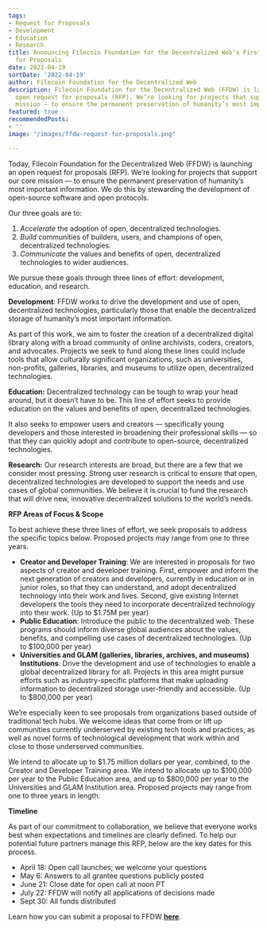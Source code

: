 ```yaml
---
tags:
- Request for Proposals
- Development
- Education
- Research
title: Announcing Filecoin Foundation for the Decentralized Web’s First Open Request
  for Proposals
date: 2022-04-19
sortDate: '2022-04-19'
author: Filecoin Foundation for the Decentralized Web
description: Filecoin Foundation for the Decentralized Web (FFDW) is launching an
  open request for proposals (RFP). We’re looking for projects that support our core
  mission — to ensure the permanent preservation of humanity’s most important information.
featured: true
recommendedPosts:
- ''
image: "/images/ffdw-request-for-proposals.png"

---
```

Today, Filecoin Foundation for the Decentralized Web (FFDW) is launching an open request for proposals (RFP). We’re looking for projects that support our core mission — to ensure the permanent preservation of humanity’s most important information. We do this by stewarding the development of open-source software and open protocols.

Our three goals are to:

1. _Accelerate_ the adoption of open, decentralized technologies.
2. _Build_ communities of builders, users, and champions of open, decentralized technologies.
3. _Communicate_ the values and benefits of open, decentralized technologies to wider audiences.

We pursue these goals through three lines of effort: development, education, and research.

**Development**: FFDW works to drive the development and use of open, decentralized technologies, particularly those that enable the decentralized storage of humanity’s most important information.

As part of this work, we aim to foster the creation of a decentralized digital library along with a broad community of online archivists, coders, creators, and advocates. Projects we seek to fund along these lines could include tools that allow culturally significant organizations, such as universities, non-profits, galleries, libraries, and museums to utilize open, decentralized technologies.

**Education:** Decentralized technology can be tough to wrap your head around, but it doesn’t have to be. This line of effort seeks to provide education on the values and benefits of open, decentralized technologies.

It also seeks to empower users and creators — specifically young developers and those interested in broadening their professional skills — so that they can quickly adopt and contribute to open-source, decentralized technologies.

**Research:** Our research interests are broad, but there are a few that we consider most pressing. Strong user research is critical to ensure that open, decentralized technologies are developed to support the needs and use cases of global communities. We believe it is crucial to fund the research that will drive new, innovative decentralized solutions to the world’s needs.

**RFP Areas of Focus & Scope**

To best achieve these three lines of effort, we seek proposals to address the specific topics below. Proposed projects may range from one to three years.

* **Creator and Developer Training**: We are interested in proposals for two aspects of creator and developer training. First, empower and inform the next generation of creators and developers, currently in education or in junior roles, so that they can understand, and adopt decentralized technology into their work and lives. Second, give existing Internet developers the tools they need to incorporate decentralized technology into their work. (Up to $1.75M per year)
* **Public Education**: Introduce the public to the decentralized web. These programs should inform diverse global audiences about the values, benefits, and compelling use cases of decentralized technologies. (Up to $100,000 per year)
* **Universities and GLAM (galleries, libraries, archives, and museums) Institutions**: Drive the development and use of technologies to enable a global decentralized library for all. Projects in this area might pursue efforts such as industry-specific platforms that make uploading information to decentralized storage user-friendly and accessible. (Up to $800,000 per year)

We’re especially keen to see proposals from organizations based outside of traditional tech hubs. We welcome ideas that come from or lift up communities currently underserved by existing tech tools and practices, as well as novel forms of technological development that work within and close to those underserved communities.

We intend to allocate up to $1.75 million dollars per year, combined, to the Creator and Developer Training area. We intend to allocate up to $100,000 per year to the Public Education area, and up to $800,000 per year to the Universities and GLAM Institution area. Proposed projects may range from one to three years in length.

**Timeline**

As part of our commitment to collaboration, we believe that everyone works best when expectations and timelines are clearly defined. To help our potential future partners manage this RFP, below are the key dates for this process.

* April 18: Open call launches; we welcome your questions
* May 6: Answers to all grantee questions publicly posted
* June 21: Close date for open call at noon PT
* July 22: FFDW will notify all applications of decisions made
* Sept 30: All funds distributed

Learn how you can submit a proposal to FFDW [**here**](/awards "FFDW Awards Information").